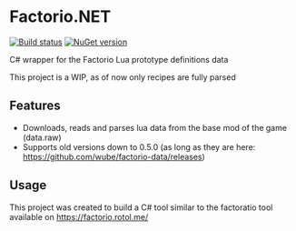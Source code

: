 # Factorio.NET
[![Build status](https://ci.appveyor.com/api/projects/status/3ugtoek85aabhu7l/branch/master?svg=true)](https://ci.appveyor.com/project/sam2schwab/factorio-net/branch/master)
[![NuGet version](https://badge.fury.io/nu/Factorio.NET.svg)](https://badge.fury.io/nu/Factorio.NET)

C# wrapper for the Factorio Lua prototype definitions data

This project is a WIP, as of now only recipes are fully parsed

## Features

- Downloads, reads and parses lua data from the base mod of the game (data.raw)
- Supports old versions down to 0.5.0 (as long as they are here: https://github.com/wube/factorio-data/releases)

## Usage

This project was created to build a C# tool similar to the factoratio tool available on https://factorio.rotol.me/
